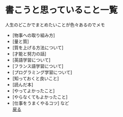 # 書こうと思っていること一覧

人生のどこかでまとめたいことが色々あるのでメモ  

- [物事への取り組み方]
- [量と質]
- [質を上げる方法について]
- [才能と努力の話]
- [英語学習について]
- [フランス語学習について]
- [プログラミング学習について]
- [知っておくと良いこと]
- [読んだ本]
- [やってよかったこと]
- [やらなくてもよかったこと]
- [仕事をうまくやるコツ]
など  
[戻る](./introduction.md)
